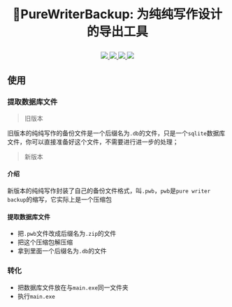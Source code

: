 # <p align="center">📒PureWriterBackup: 为纯纯写作设计的导出工具</p>

<p align="center">
    <a href="https://github.com/WangTingZheng/PureWriterBackup/releases/tag/v1.0.0">
        <img src="https://img.shields.io/badge/release-v1.0.0-brightgreen.svg">
    </a>
    <a href="">
        <img src="https://img.shields.io/badge/状态-随缘更新-brightgreen.svg">
    </a>
    <a href="https://github.com/python/cpython">
        <img src="https://img.shields.io/badge/Python-3.7.4-blue.svg">
    </a>
    <a href="https://github.com/WangTingZheng/PureWriterBackup">
      <img src="https://img.shields.io/github/stars/WangTingZheng/PureWriterBackup.svg?style=social">
    </a>
</p>

## 使用
### 提取数据库文件
> 旧版本

旧版本的纯纯写作的备份文件是一个后缀名为`.db`的文件，只是一个`sqlite`数据库文件，你可以直接准备好这个文件，不需要进行进一步的处理；

> 新版本

#### 介绍
新版本的纯纯写作封装了自己的备份文件格式，叫`.pwb`，`pwb`是`pure writer backup`的缩写，它实际上是一个压缩包
#### 提取数据库文件
- 把`.pwb`文件改成后缀名为`.zip`的文件
- 把这个压缩包解压缩
- 拿到里面一个后缀名为`.db`的文件
### 转化
- 把数据库文件放在与`main.exe`同一文件夹
- 执行`main.exe`